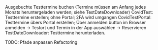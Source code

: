 Ausgebuchte Testtermine buchen (Termine müssen am Anfang jedes Monats heruntergeladen werden; siehe TestDateDownloader)
CovidTest: Testtermine erstellen; ohne Portal; 2FA wird umgangen
CovidTestPortal: Testtermine übers Portal erstellen; Über anmelden button im Browser anmelden -> Testort und Termin in der App auswählen -> Reservieren
TestDateDownloader: Testtermine herunterladen.

TODO:
Pfade anpassen
Refactoring
